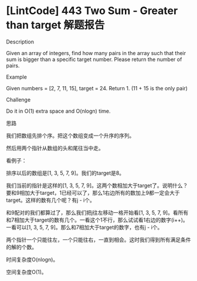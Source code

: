 # [LintCode] 443 Two Sum - Greater than target 解题报告

Description

Given an array of integers, find how many pairs in the array such that their sum is bigger than a specific target number. Please return the number of pairs.


Example

Given numbers = [2, 7, 11, 15], target = 24. Return 1. (11 + 15 is the only pair)

Challenge

Do it in O(1) extra space and O(nlogn) time.


思路

我们把数组先排个序。把这个数组变成一个升序的序列。

然后用两个指针从数组的头和尾往当中走。

看例子：

排序以后的数组是[1, 3, 5, 7, 9]。我们的target是8。

我们当前的指针是这样的[1, 3, 5, 7, 9]。这两个数相加大于target了。说明什么？要和9相加大于target，1已经可以了，那么1右边所有的数加上9都一定会大于target。这样的数有几个呢？有j - i个。

和9配对的我们都算过了，那么我们把j往左移动一格开始看[1, 3, 5, 7, 9]。看所有和7相加大于target的数有几个。一看这个1不行，那么试试看1右边的数字(i++)。一看可以[1, 3, 5, 7, 9]。那么和7相加大于target的数字，也有j - i个。

两个指针一个只能往左，一个只能往右，一直到相会。这时我们得到所有满足条件的解的个数。

时间复杂度O(nlogn)。

空间复杂度O(1)。
